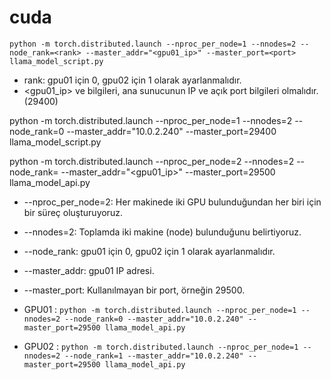 # cuda





`python -m torch.distributed.launch --nproc_per_node=1 --nnodes=2 --node_rank=<rank> --master_addr="<gpu01_ip>" --master_port=<port> llama_model_script.py`

- rank: gpu01 için 0, gpu02 için 1 olarak ayarlanmalıdır.
- <gpu01_ip> ve <port> bilgileri, ana sunucunun IP ve açık port bilgileri olmalıdır. (29400)

python -m torch.distributed.launch --nproc_per_node=1 --nnodes=2 --node_rank=0 --master_addr="10.0.2.240" --master_port=29400 llama_model_script.py




python -m torch.distributed.launch --nproc_per_node=2 --nnodes=2 --node_rank=<rank> --master_addr="<gpu01_ip>" --master_port=29500 llama_model_api.py

- --nproc_per_node=2: Her makinede iki GPU bulunduğundan her biri için bir süreç oluşturuyoruz.
- --nnodes=2: Toplamda iki makine (node) bulunduğunu belirtiyoruz.
- --node_rank: gpu01 için 0, gpu02 için 1 olarak ayarlanmalıdır.
- --master_addr: gpu01 IP adresi.
- --master_port: Kullanılmayan bir port, örneğin 29500.


- GPU01 : `python -m torch.distributed.launch --nproc_per_node=1 --nnodes=2 --node_rank=0 --master_addr="10.0.2.240" --master_port=29500 llama_model_api.py`
- GPU02 : `python -m torch.distributed.launch --nproc_per_node=1 --nnodes=2 --node_rank=1 --master_addr="10.0.2.240" --master_port=29500 llama_model_api.py`
